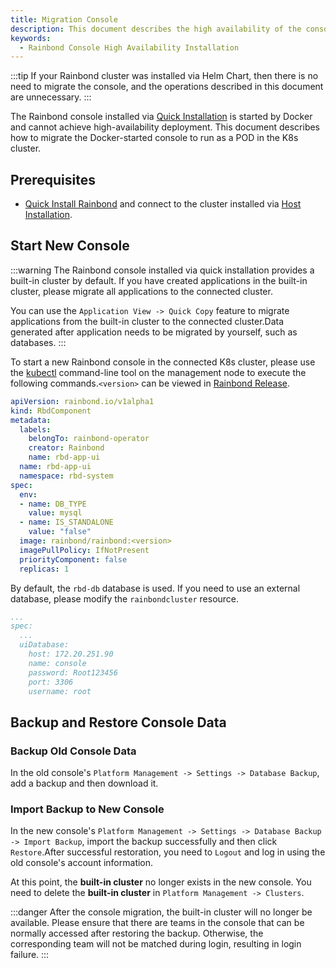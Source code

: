 ```yaml
---
title: Migration Console
description: This document describes the high availability of the console, applicable to migrating the console from the trial environment to a high-availability cluster environment.
keywords:
  - Rainbond Console High Availability Installation
---
```


:::tip
If your Rainbond cluster was installed via Helm Chart, then there is no need to migrate the console, and the operations described in this document are unnecessary.
:::

The Rainbond console installed via [Quick Installation](/docs/quick-start/quick-install) is started by Docker and cannot achieve high-availability deployment. This document describes how to migrate the Docker-started console to run as a POD in the K8s cluster.

## Prerequisites

- [Quick Install Rainbond](/docs/quick-start/quick-install) and connect to the cluster installed via [Host Installation](/docs/installation/install-with-ui/).

## Start New Console

:::warning
The Rainbond console installed via quick installation provides a built-in cluster by default. If you have created applications in the built-in cluster, please migrate all applications to the connected cluster.

You can use the `Application View -> Quick Copy` feature to migrate applications from the built-in cluster to the connected cluster.Data generated after application needs to be migrated by yourself, such as databases.
:::

To start a new Rainbond console in the connected K8s cluster, please use the [kubectl](https://docs.rke2.io/reference/cli_tools) command-line tool on the management node to execute the following commands.`<version>` can be viewed in [Rainbond Release](https://github.com/goodrain/rainbond/releases).

```yaml title="kubectl apply -f rbd-app-ui.yaml"
apiVersion: rainbond.io/v1alpha1
kind: RbdComponent
metadata:
  labels:
    belongTo: rainbond-operator
    creator: Rainbond
    name: rbd-app-ui
  name: rbd-app-ui
  namespace: rbd-system
spec:
  env:
  - name: DB_TYPE
    value: mysql
  - name: IS_STANDALONE
    value: "false"
  image: rainbond/rainbond:<version>
  imagePullPolicy: IfNotPresent
  priorityComponent: false
  replicas: 1
```

By default, the `rbd-db` database is used. If you need to use an external database, please modify the `rainbondcluster` resource.

```yaml title="kubectl edit rainbondcluster -n rbd-system"
...
spec:
  ...
  uiDatabase:
    host: 172.20.251.90
    name: console
    password: Root123456
    port: 3306
    username: root
```

## Backup and Restore Console Data

### Backup Old Console Data

In the old console's `Platform Management -> Settings -> Database Backup`, add a backup and then download it.

### Import Backup to New Console

In the new console's `Platform Management -> Settings -> Database Backup -> Import Backup`, import the backup successfully and then click `Restore`.After successful restoration, you need to `Logout` and log in using the old console's account information.

At this point, the **built-in cluster** no longer exists in the new console. You need to delete the **built-in cluster** in `Platform Management -> Clusters`.

:::danger
After the console migration, the built-in cluster will no longer be available. Please ensure that there are teams in the console that can be normally accessed after restoring the backup. Otherwise, the corresponding team will not be matched during login, resulting in login failure.
:::